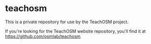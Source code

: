 # teachosm
This is a private repository for use by the TeachOSM project. 

If you're looking for the TeachOSM website repository, you'll find it at https://github.com/osmlab/teachosm

